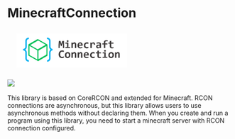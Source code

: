 # MinecraftConnection
<div>
<img src="./logo.png" width="250" hspace="20" vspace="10">
 </div>

![](https://img.shields.io/badge/Minecraft%20Version-1.13_~1.16.3-brightgreen)
 
This library is based on CoreRCON and extended for Minecraft. RCON connections are asynchronous, but this library allows users to use asynchronous methods without declaring them. When you create and run a program using this library, you need to start a minecraft server with RCON connection configured.